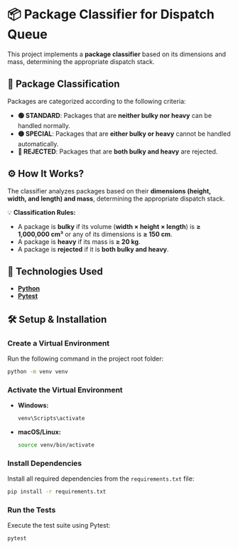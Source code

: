 # 📦 Package Classifier for Dispatch Queue  

This project implements a **package classifier** based on its dimensions and mass, determining the appropriate dispatch stack.  

## 📌 **Package Classification**  

Packages are categorized according to the following criteria:  

- **🟢 STANDARD**: Packages that are **neither bulky nor heavy** can be handled normally.  
- **🟡 SPECIAL**: Packages that are **either bulky or heavy** cannot be handled automatically.  
- **🔴 REJECTED**: Packages that are **both bulky and heavy** are rejected.  

## ⚙️ **How It Works?**  

The classifier analyzes packages based on their **dimensions (height, width, and length) and mass**, determining the appropriate dispatch stack.  

💡 **Classification Rules:**  
- A package is **bulky** if its volume (**width × height × length**) is **≥ 1,000,000 cm³** or any of its dimensions is **≥ 150 cm**.  
- A package is **heavy** if its mass is **≥ 20 kg**.  
- A package is **rejected** if it is **both bulky and heavy**.  

## 🚀 **Technologies Used**  
- [**Python**](https://docs.python.org/3/)
- [**Pytest**](https://docs.pytest.org/en/stable/)

## 🛠 Setup & Installation  

### Create a Virtual Environment  
Run the following command in the project root folder:  

```sh
python -m venv venv
```

### Activate the Virtual Environment  
- **Windows:**  
  ```sh
  venv\Scripts\activate
  ```  
- **macOS/Linux:**  
  ```sh
  source venv/bin/activate
  ```  

### Install Dependencies  
Install all required dependencies from the `requirements.txt` file:  

```sh
pip install -r requirements.txt
```

### Run the Tests  
Execute the test suite using Pytest:  

```sh
pytest
```